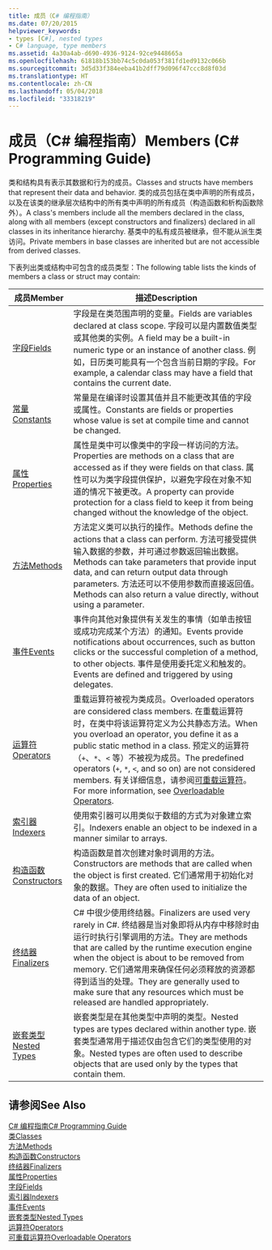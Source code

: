```yaml
---
title: 成员（C# 编程指南）
ms.date: 07/20/2015
helpviewer_keywords:
- types [C#], nested types
- C# language, type members
ms.assetid: 4a30a4ab-d690-4936-9124-92ce9448665a
ms.openlocfilehash: 61818b153bb74c5c0da053f381fd1ed9132c066b
ms.sourcegitcommit: 3d5d33f384eeba41b2dff79d096f47ccc8d8f03d
ms.translationtype: HT
ms.contentlocale: zh-CN
ms.lasthandoff: 05/04/2018
ms.locfileid: "33318219"
---
```

# <a name="members-c-programming-guide"></a><span data-ttu-id="70e7d-102">成员（C# 编程指南）</span><span class="sxs-lookup"><span data-stu-id="70e7d-102">Members (C# Programming Guide)</span></span>
<span data-ttu-id="70e7d-103">类和结构具有表示其数据和行为的成员。</span><span class="sxs-lookup"><span data-stu-id="70e7d-103">Classes and structs have members that represent their data and behavior.</span></span> <span data-ttu-id="70e7d-104">类的成员包括在类中声明的所有成员，以及在该类的继承层次结构中的所有类中声明的所有成员（构造函数和析构函数除外）。</span><span class="sxs-lookup"><span data-stu-id="70e7d-104">A class's members include all the members declared in the class, along with all members (except constructors and finalizers) declared in all classes in its inheritance hierarchy.</span></span> <span data-ttu-id="70e7d-105">基类中的私有成员被继承，但不能从派生类访问。</span><span class="sxs-lookup"><span data-stu-id="70e7d-105">Private members in base classes are inherited but are not accessible from derived classes.</span></span>  
  
 <span data-ttu-id="70e7d-106">下表列出类或结构中可包含的成员类型：</span><span class="sxs-lookup"><span data-stu-id="70e7d-106">The following table lists the kinds of members a class or struct may contain:</span></span>  
  
|<span data-ttu-id="70e7d-107">成员</span><span class="sxs-lookup"><span data-stu-id="70e7d-107">Member</span></span>|<span data-ttu-id="70e7d-108">描述</span><span class="sxs-lookup"><span data-stu-id="70e7d-108">Description</span></span>|  
|------------|-----------------|  
|[<span data-ttu-id="70e7d-109">字段</span><span class="sxs-lookup"><span data-stu-id="70e7d-109">Fields</span></span>](../../../csharp/programming-guide/classes-and-structs/fields.md)|<span data-ttu-id="70e7d-110">字段是在类范围声明的变量。</span><span class="sxs-lookup"><span data-stu-id="70e7d-110">Fields are variables declared at class scope.</span></span> <span data-ttu-id="70e7d-111">字段可以是内置数值类型或其他类的实例。</span><span class="sxs-lookup"><span data-stu-id="70e7d-111">A field may be a built-in numeric type or an instance of another class.</span></span> <span data-ttu-id="70e7d-112">例如，日历类可能具有一个包含当前日期的字段。</span><span class="sxs-lookup"><span data-stu-id="70e7d-112">For example, a calendar class may have a field that contains the current date.</span></span>|  
|[<span data-ttu-id="70e7d-113">常量</span><span class="sxs-lookup"><span data-stu-id="70e7d-113">Constants</span></span>](../../../csharp/programming-guide/classes-and-structs/constants.md)|<span data-ttu-id="70e7d-114">常量是在编译时设置其值并且不能更改其值的字段或属性。</span><span class="sxs-lookup"><span data-stu-id="70e7d-114">Constants are fields or properties whose value is set at compile time and cannot be changed.</span></span>|  
|[<span data-ttu-id="70e7d-115">属性</span><span class="sxs-lookup"><span data-stu-id="70e7d-115">Properties</span></span>](../../../csharp/programming-guide/classes-and-structs/properties.md)|<span data-ttu-id="70e7d-116">属性是类中可以像类中的字段一样访问的方法。</span><span class="sxs-lookup"><span data-stu-id="70e7d-116">Properties are methods on a class that are accessed as if they were fields on that class.</span></span> <span data-ttu-id="70e7d-117">属性可以为类字段提供保护，以避免字段在对象不知道的情况下被更改。</span><span class="sxs-lookup"><span data-stu-id="70e7d-117">A property can provide protection for a class field to keep it from being changed without the knowledge of the object.</span></span>|  
|[<span data-ttu-id="70e7d-118">方法</span><span class="sxs-lookup"><span data-stu-id="70e7d-118">Methods</span></span>](../../../csharp/programming-guide/classes-and-structs/methods.md)|<span data-ttu-id="70e7d-119">方法定义类可以执行的操作。</span><span class="sxs-lookup"><span data-stu-id="70e7d-119">Methods define the actions that a class can perform.</span></span> <span data-ttu-id="70e7d-120">方法可接受提供输入数据的参数，并可通过参数返回输出数据。</span><span class="sxs-lookup"><span data-stu-id="70e7d-120">Methods can take parameters that provide input data, and can return output data through parameters.</span></span> <span data-ttu-id="70e7d-121">方法还可以不使用参数而直接返回值。</span><span class="sxs-lookup"><span data-stu-id="70e7d-121">Methods can also return a value directly, without using a parameter.</span></span>|  
|[<span data-ttu-id="70e7d-122">事件</span><span class="sxs-lookup"><span data-stu-id="70e7d-122">Events</span></span>](../../../csharp/programming-guide/events/index.md)|<span data-ttu-id="70e7d-123">事件向其他对象提供有关发生的事情（如单击按钮或成功完成某个方法）的通知。</span><span class="sxs-lookup"><span data-stu-id="70e7d-123">Events provide notifications about occurrences, such as button clicks or the successful completion of a method, to other objects.</span></span> <span data-ttu-id="70e7d-124">事件是使用委托定义和触发的。</span><span class="sxs-lookup"><span data-stu-id="70e7d-124">Events are defined and triggered by using delegates.</span></span>|  
|[<span data-ttu-id="70e7d-125">运算符</span><span class="sxs-lookup"><span data-stu-id="70e7d-125">Operators</span></span>](../../../csharp/programming-guide/statements-expressions-operators/operators.md)|<span data-ttu-id="70e7d-126">重载运算符被视为类成员。</span><span class="sxs-lookup"><span data-stu-id="70e7d-126">Overloaded operators are considered class members.</span></span> <span data-ttu-id="70e7d-127">在重载运算符时，在类中将该运算符定义为公共静态方法。</span><span class="sxs-lookup"><span data-stu-id="70e7d-127">When you overload an operator, you define it as a public static method in a class.</span></span> <span data-ttu-id="70e7d-128">预定义的运算符（`+`、`*`、`<` 等）不被视为成员。</span><span class="sxs-lookup"><span data-stu-id="70e7d-128">The predefined operators (`+`, `*`, `<`, and so on) are not considered members.</span></span> <span data-ttu-id="70e7d-129">有关详细信息，请参阅[可重载运算符](../../../csharp/programming-guide/statements-expressions-operators/overloadable-operators.md)。</span><span class="sxs-lookup"><span data-stu-id="70e7d-129">For more information, see [Overloadable Operators](../../../csharp/programming-guide/statements-expressions-operators/overloadable-operators.md).</span></span>|  
|[<span data-ttu-id="70e7d-130">索引器</span><span class="sxs-lookup"><span data-stu-id="70e7d-130">Indexers</span></span>](../../../csharp/programming-guide/indexers/index.md)|<span data-ttu-id="70e7d-131">使用索引器可以用类似于数组的方式为对象建立索引。</span><span class="sxs-lookup"><span data-stu-id="70e7d-131">Indexers enable an object to be indexed in a manner similar to arrays.</span></span>|  
|[<span data-ttu-id="70e7d-132">构造函数</span><span class="sxs-lookup"><span data-stu-id="70e7d-132">Constructors</span></span>](../../../csharp/programming-guide/classes-and-structs/constructors.md)|<span data-ttu-id="70e7d-133">构造函数是首次创建对象时调用的方法。</span><span class="sxs-lookup"><span data-stu-id="70e7d-133">Constructors are methods that are called when the object is first created.</span></span> <span data-ttu-id="70e7d-134">它们通常用于初始化对象的数据。</span><span class="sxs-lookup"><span data-stu-id="70e7d-134">They are often used to initialize the data of an object.</span></span>|  
|[<span data-ttu-id="70e7d-135">终结器</span><span class="sxs-lookup"><span data-stu-id="70e7d-135">Finalizers</span></span>](../../../csharp/programming-guide/classes-and-structs/destructors.md)|<span data-ttu-id="70e7d-136">C# 中很少使用终结器。</span><span class="sxs-lookup"><span data-stu-id="70e7d-136">Finalizers are used very rarely in C#.</span></span> <span data-ttu-id="70e7d-137">终结器是当对象即将从内存中移除时由运行时执行引擎调用的方法。</span><span class="sxs-lookup"><span data-stu-id="70e7d-137">They are methods that are called by the runtime execution engine when the object is about to be removed from memory.</span></span> <span data-ttu-id="70e7d-138">它们通常用来确保任何必须释放的资源都得到适当的处理。</span><span class="sxs-lookup"><span data-stu-id="70e7d-138">They are generally used to make sure that any resources which must be released are handled appropriately.</span></span>|  
|[<span data-ttu-id="70e7d-139">嵌套类型</span><span class="sxs-lookup"><span data-stu-id="70e7d-139">Nested Types</span></span>](../../../csharp/programming-guide/classes-and-structs/nested-types.md)|<span data-ttu-id="70e7d-140">嵌套类型是在其他类型中声明的类型。</span><span class="sxs-lookup"><span data-stu-id="70e7d-140">Nested types are types declared within another type.</span></span> <span data-ttu-id="70e7d-141">嵌套类型通常用于描述仅由包含它们的类型使用的对象。</span><span class="sxs-lookup"><span data-stu-id="70e7d-141">Nested types are often used to describe objects that are used only by the types that contain them.</span></span>|  
  
## <a name="see-also"></a><span data-ttu-id="70e7d-142">请参阅</span><span class="sxs-lookup"><span data-stu-id="70e7d-142">See Also</span></span>  
 [<span data-ttu-id="70e7d-143">C# 编程指南</span><span class="sxs-lookup"><span data-stu-id="70e7d-143">C# Programming Guide</span></span>](../../../csharp/programming-guide/index.md)  
 [<span data-ttu-id="70e7d-144">类</span><span class="sxs-lookup"><span data-stu-id="70e7d-144">Classes</span></span>](../../../csharp/programming-guide/classes-and-structs/classes.md)  
 [<span data-ttu-id="70e7d-145">方法</span><span class="sxs-lookup"><span data-stu-id="70e7d-145">Methods</span></span>](../../../csharp/programming-guide/classes-and-structs/methods.md)  
 [<span data-ttu-id="70e7d-146">构造函数</span><span class="sxs-lookup"><span data-stu-id="70e7d-146">Constructors</span></span>](../../../csharp/programming-guide/classes-and-structs/constructors.md)  
 [<span data-ttu-id="70e7d-147">终结器</span><span class="sxs-lookup"><span data-stu-id="70e7d-147">Finalizers</span></span>](../../../csharp/programming-guide/classes-and-structs/destructors.md)  
 [<span data-ttu-id="70e7d-148">属性</span><span class="sxs-lookup"><span data-stu-id="70e7d-148">Properties</span></span>](../../../csharp/programming-guide/classes-and-structs/properties.md)  
 [<span data-ttu-id="70e7d-149">字段</span><span class="sxs-lookup"><span data-stu-id="70e7d-149">Fields</span></span>](../../../csharp/programming-guide/classes-and-structs/fields.md)  
 [<span data-ttu-id="70e7d-150">索引器</span><span class="sxs-lookup"><span data-stu-id="70e7d-150">Indexers</span></span>](../../../csharp/programming-guide/indexers/index.md)  
 [<span data-ttu-id="70e7d-151">事件</span><span class="sxs-lookup"><span data-stu-id="70e7d-151">Events</span></span>](../../../csharp/programming-guide/events/index.md)  
 [<span data-ttu-id="70e7d-152">嵌套类型</span><span class="sxs-lookup"><span data-stu-id="70e7d-152">Nested Types</span></span>](../../../csharp/programming-guide/classes-and-structs/nested-types.md)  
 [<span data-ttu-id="70e7d-153">运算符</span><span class="sxs-lookup"><span data-stu-id="70e7d-153">Operators</span></span>](../../../csharp/programming-guide/statements-expressions-operators/operators.md)  
 [<span data-ttu-id="70e7d-154">可重载运算符</span><span class="sxs-lookup"><span data-stu-id="70e7d-154">Overloadable Operators</span></span>](../../../csharp/programming-guide/statements-expressions-operators/overloadable-operators.md)
